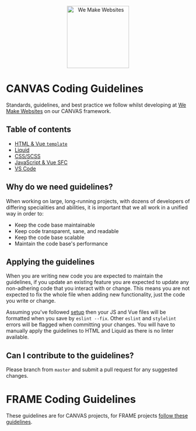 <p align="center"><img src="https://raw.githubusercontent.com/we-make-websites/wmw-coding-guidelines/master/assets/logo.png" alt="We Make Websites" width="170"></p>

# CANVAS Coding Guidelines
Standards, guidelines, and best practice we follow whilst developing at [We Make Websites](https://wemakewebsites.com/) on our CANVAS framework.

## Table of contents

* [HTML & Vue `template`](html-vue-template/README.md)
* [Liquid](liquid/README.md)
* [CSS/SCSS](css/README.md)
* [JavaScript & Vue SFC](javascript-vue-sfc/README.md)
* [VS Code](vs-code/README.md)

## Why do we need guidelines?

When working on large, long-running projects, with dozens of developers of differing specialities and abilities, it is important that we all work in a unified way in order to:

* Keep the code base maintainable
* Keep code transparent, sane, and readable
* Keep the code base scalable
* Maintain the code base's performance

## Applying the guidelines

When you are writing new code you are expected to maintain the guidelines, if you update an existing feature you are expected to update any non-adhering code that you interact with or change. This means you are not expected to fix the whole file when adding new functionality, just the code you write or change.

Assuming you've followed [setup](https://www.notion.so/wemakewebsites/Setup-CANVAS-WIP-16ca72ba2505444e939e3a30f1525c7f) then your JS and Vue files will be formatted when you save by `eslint --fix`. Other `eslint` and `stylelint` errors will be flagged when committing your changes. You will have to manually apply the guidelines to HTML and Liquid as there is no linter available.

## Can I contribute to the guidelines?

Please branch from `master` and submit a pull request for any suggested changes.

# FRAME Coding Guidelines

These guidelines are for CANVAS projects, for FRAME projects [follow these guidelines](frame/README.md).
